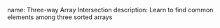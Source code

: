 name: Three-way Array Intersection
description: Learn to find common elements among three sorted arrays 